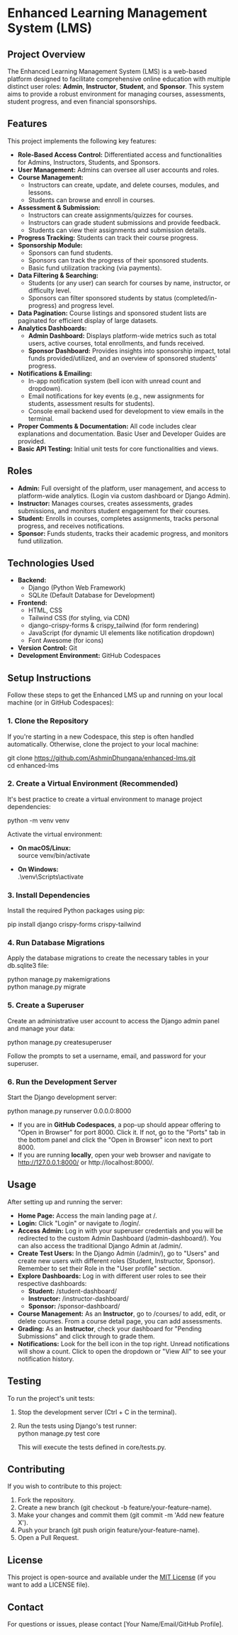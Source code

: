 # **Enhanced Learning Management System (LMS)**

## **Project Overview**

The Enhanced Learning Management System (LMS) is a web-based platform designed to facilitate comprehensive online education with multiple distinct user roles: **Admin**, **Instructor**, **Student**, and **Sponsor**. This system aims to provide a robust environment for managing courses, assessments, student progress, and even financial sponsorships.

## **Features**

This project implements the following key features:

* **Role-Based Access Control:** Differentiated access and functionalities for Admins, Instructors, Students, and Sponsors.  
* **User Management:** Admins can oversee all user accounts and roles.  
* **Course Management:**  
  * Instructors can create, update, and delete courses, modules, and lessons.  
  * Students can browse and enroll in courses.  
* **Assessment & Submission:**  
  * Instructors can create assignments/quizzes for courses.  
  * Instructors can grade student submissions and provide feedback.  
  * Students can view their assignments and submission details.  
* **Progress Tracking:** Students can track their course progress.  
* **Sponsorship Module:**  
  * Sponsors can fund students.  
  * Sponsors can track the progress of their sponsored students.  
  * Basic fund utilization tracking (via payments).  
* **Data Filtering & Searching:**  
  * Students (or any user) can search for courses by name, instructor, or difficulty level.  
  * Sponsors can filter sponsored students by status (completed/in-progress) and progress level.  
* **Data Pagination:** Course listings and sponsored student lists are paginated for efficient display of large datasets.  
* **Analytics Dashboards:**  
  * **Admin Dashboard:** Displays platform-wide metrics such as total users, active courses, total enrollments, and funds received.  
  * **Sponsor Dashboard:** Provides insights into sponsorship impact, total funds provided/utilized, and an overview of sponsored students' progress.  
* **Notifications & Emailing:**  
  * In-app notification system (bell icon with unread count and dropdown).  
  * Email notifications for key events (e.g., new assignments for students, assessment results for students).  
  * Console email backend used for development to view emails in the terminal.  
* **Proper Comments & Documentation:** All code includes clear explanations and documentation. Basic User and Developer Guides are provided.  
* **Basic API Testing:** Initial unit tests for core functionalities and views.

## **Roles**

* **Admin:** Full oversight of the platform, user management, and access to platform-wide analytics. (Login via custom dashboard or Django Admin).  
* **Instructor:** Manages courses, creates assessments, grades submissions, and monitors student engagement for their courses.  
* **Student:** Enrolls in courses, completes assignments, tracks personal progress, and receives notifications.  
* **Sponsor:** Funds students, tracks their academic progress, and monitors fund utilization.

## **Technologies Used**

* **Backend:**  
  * Django (Python Web Framework)  
  * SQLite (Default Database for Development)  
* **Frontend:**  
  * HTML, CSS  
  * Tailwind CSS (for styling, via CDN)  
  * django-crispy-forms & crispy\_tailwind (for form rendering)  
  * JavaScript (for dynamic UI elements like notification dropdown)  
  * Font Awesome (for icons)  
* **Version Control:** Git  
* **Development Environment:** GitHub Codespaces

## **Setup Instructions**

Follow these steps to get the Enhanced LMS up and running on your local machine (or in GitHub Codespaces):

### **1\. Clone the Repository**

If you're starting in a new Codespace, this step is often handled automatically. Otherwise, clone the project to your local machine:

git clone https://github.com/AshminDhungana/enhanced-lms.git  
cd enhanced-lms

### **2\. Create a Virtual Environment (Recommended)**

It's best practice to create a virtual environment to manage project dependencies:

python \-m venv venv

Activate the virtual environment:

* **On macOS/Linux:**  
  source venv/bin/activate

* **On Windows:**  
  .\\venv\\Scripts\\activate

### **3\. Install Dependencies**

Install the required Python packages using pip:

pip install django crispy-forms crispy-tailwind

### **4\. Run Database Migrations**

Apply the database migrations to create the necessary tables in your db.sqlite3 file:

python manage.py makemigrations  
python manage.py migrate

### **5\. Create a Superuser**

Create an administrative user account to access the Django admin panel and manage your data:

python manage.py createsuperuser

Follow the prompts to set a username, email, and password for your superuser.

### **6\. Run the Development Server**

Start the Django development server:

python manage.py runserver 0.0.0.0:8000

* If you are in **GitHub Codespaces**, a pop-up should appear offering to "Open in Browser" for port 8000\. Click it. If not, go to the "Ports" tab in the bottom panel and click the "Open in Browser" icon next to port 8000\.  
* If you are running **locally**, open your web browser and navigate to http://127.0.0.1:8000/ or http://localhost:8000/.

## **Usage**

After setting up and running the server:

* **Home Page:** Access the main landing page at /.  
* **Login:** Click "Login" or navigate to /login/.  
* **Access Admin:** Log in with your superuser credentials and you will be redirected to the custom Admin Dashboard (/admin-dashboard/). You can also access the traditional Django Admin at /admin/.  
* **Create Test Users:** In the Django Admin (/admin/), go to "Users" and create new users with different roles (Student, Instructor, Sponsor). Remember to set their Role in the "User profile" section.  
* **Explore Dashboards:** Log in with different user roles to see their respective dashboards:  
  * **Student:** /student-dashboard/  
  * **Instructor:** /instructor-dashboard/  
  * **Sponsor:** /sponsor-dashboard/  
* **Course Management:** As an **Instructor**, go to /courses/ to add, edit, or delete courses. From a course detail page, you can add assessments.  
* **Grading:** As an **Instructor**, check your dashboard for "Pending Submissions" and click through to grade them.  
* **Notifications:** Look for the bell icon in the top right. Unread notifications will show a count. Click to open the dropdown or "View All" to see your notification history.

## **Testing**

To run the project's unit tests:

1. Stop the development server (Ctrl \+ C in the terminal).  
2. Run the tests using Django's test runner:  
   python manage.py test core

   This will execute the tests defined in core/tests.py.

## **Contributing**

If you wish to contribute to this project:

1. Fork the repository.  
2. Create a new branch (git checkout \-b feature/your-feature-name).  
3. Make your changes and commit them (git commit \-m 'Add new feature X').  
4. Push your branch (git push origin feature/your-feature-name).  
5. Open a Pull Request.

## **License**

This project is open-source and available under the [MIT License](http://docs.google.com/LICENSE) (if you want to add a LICENSE file).

## **Contact**

For questions or issues, please contact \[Your Name/Email/GitHub Profile\].